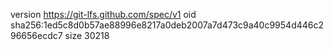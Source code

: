 version https://git-lfs.github.com/spec/v1
oid sha256:1ed5c8d0b57ae88996e8217a0deb2007a7d473c9a40c9954d446c296656ecdc7
size 30218
